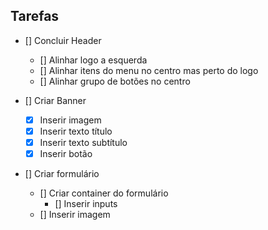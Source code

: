 ## Tarefas

- [] Concluir Header
    - [] Alinhar logo a esquerda
    - [] Alinhar itens do menu no centro mas perto do logo
    - [] Alinhar grupo de botões no centro

- [] Criar Banner
    - [x] Inserir imagem
    - [x] Inserir texto título
    - [x] Inserir texto subtítulo
    - [x] Inserir botão

- [] Criar formulário
    - [] Criar container do formulário
        - [] Inserir inputs
    - [] Inserir imagem